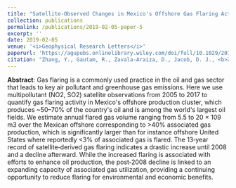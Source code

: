 ```yaml
---
title: "Satellite‐Observed Changes in Mexico's Offshore Gas Flaring Activity Linked to Oil/Gas Regulations"
collection: publications
permalink: /publications/2019-02-05-paper-5
excerpt: ''
date: 2019-02-05
venue: '<i>Geophysical Research Letters</i>'
paperurl: 'https://agupubs.onlinelibrary.wiley.com/doi/full/10.1029/2018GL081145'
citation: "Zhang, Y., Gautam, R., Zavala-Araiza, D., Jacob, D. J., <b>Zhang, R.</b>, Zhu, L., Sheng, J.-X., and Scarpelli, T.: Satellite-Observed Changes in Mexico's Offshore Gas Flaring Activity Linked to Oil/Gas Regulations, <i>Geophysical Research Letters</i>, 46, 1879-1888, 10.1029/2018gl081145, 2019."
---
```


**Abstract**: Gas flaring is a commonly used practice in the oil and gas sector that leads to key air pollutant and greenhouse gas emissions. Here we use multipollutant (NO2, SO2) satellite observations from 2005 to 2017 to quantify gas flaring activity in Mexico's offshore production cluster, which produces ~50–70% of the country's oil and is among the world's largest oil fields. We estimate annual flared gas volume ranging from 5.5 to 20 × 109 m3 over the Mexican offshore corresponding to >40% associated gas production, which is significantly larger than for instance offshore United States where reportedly <3% of associated gas is flared. The 13‐year record of satellite‐derived gas flaring indicates a drastic increase until 2008 and a decline afterward. While the increased flaring is associated with efforts to enhance oil production, the post‐2008 decline is linked to an expanding capacity of associated gas utilization, providing a continuing opportunity to reduce flaring for environmental and economic benefits.